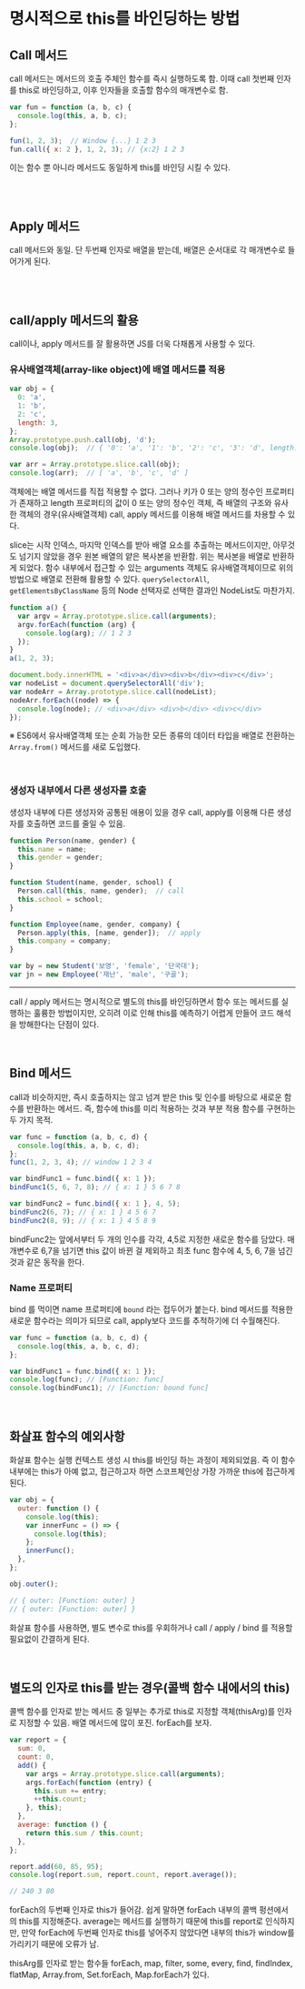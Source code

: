# 명시적으로 this를 바인딩하는 방법

## Call 메서드

call 메서드는 메서드의 호출 주체인 함수를 즉시 실행하도록 함. 이때 call 첫번째 인자를 this로 바인딩하고, 이후 인자들을 호출할 함수의 매개변수로 함.

```js
var fun = function (a, b, c) {
  console.log(this, a, b, c);
};

fun(1, 2, 3);  // Window {...} 1 2 3
fun.call({ x: 2 }, 1, 2, 3); // {x:2} 1 2 3
```

이는 함수 뿐 아니라 메서드도 동일하게 this를 바인딩 시킬 수 있다.

<br/>
<br/>

## Apply 메서드

call 메서드와 동일. 단 두번째 인자로 배열을 받는데, 배열은 순서대로 각 매개변수로 들어가게 된다.

<br/>
<br/>

## call/apply 메서드의 활용

call이나, apply 메서드를 잘 활용하면 JS를 더욱 다채롭게 사용할 수 있다.

### 유사배열객체(array-like object)에 배열 메서드를 적용

```js
var obj = {
  0: 'a',
  1: 'b',
  2: 'c',
  length: 3,
};
Array.prototype.push.call(obj, 'd');
console.log(obj);  // { '0': 'a', '1': 'b', '2': 'c', '3': 'd', length: 4 }

var arr = Array.prototype.slice.call(obj);
console.log(arr);  // [ 'a', 'b', 'c', 'd' ]
```

객체에는 배열 메서드를 직접 적용할 수 없다. 그러나 키가 0 또는 양의 정수인 프로퍼티가 존재하고 length 프로퍼티의 값이 0 또는 양의 정수인 객체, 즉 배열의 구조와 유사한 객체의 경우(유사배열객체) call, apply 메서드를 이용해 배열 메서드를 차용할 수 있다.

slice는 시작 인덱스, 마지막 인덱스를 받아 배열 요소를 추출하는 메서드이지만, 아무것도 넘기지 않았을 경우 원본 배열의 얕은 복사본을 반환함. 위는 복사본을 배열로 반환하게 되었다.
함수 내부에서 접근할 수 있는 arguments 객체도 유사배열객체이므로 위의 방법으로 배열로 전환해 활용할 수 있다. `querySelectorAll`, `getElementsByClassName` 등의 Node 선택자로 선택한 결과인 NodeList도 마찬가지.

```js
function a() {
  var argv = Array.prototype.slice.call(arguments);
  argv.forEach(function (arg) {
    console.log(arg); // 1 2 3
  });
}
a(1, 2, 3);

document.body.innerHTML = '<div>a</div><div>b</div><div>c</div>';
var nodeList = document.querySelectorAll('div');
var nodeArr = Array.prototype.slice.call(nodeList);
nodeArr.forEach((node) => {
  console.log(node); // <div>​a​</div>​ <div>​b​</div>​ <div>​c​</div>​
});
```

※ ES6에서 유사배열객체 또는 순회 가능한 모든 종류의 데이터 타입을 배열로 전환하는 `Array.from()` 메서드를 새로 도입했다.

<br/>

### 생성자 내부에서 다른 생성자를 호출

생성자 내부에 다른 생성자와 공통된 애용이 있을 경우 call, apply를 이용해 다른 생성자를 호출하면 코드를 줄일 수 있음.

```js
function Person(name, gender) {
  this.name = name;
  this.gender = gender;
}

function Student(name, gender, school) {
  Person.call(this, name, gender);  // call
  this.school = school;
}

function Employee(name, gender, company) {
  Person.apply(this, [name, gender]);  // apply
  this.company = company;
}

var by = new Student('보영', 'female', '단국대');
var jn = new Employee('재난', 'male', '구골');
```

---

call / apply 메서드는 명시적으로 별도의 this를 바인딩하면서 함수 또는 메서드를 실행하는 훌륭한 방법이지만, 오히려 이로 인해 this를 예측하기 어렵게 만들어 코드 해석을 방해한다는 단점이 있다.

<br/>

## Bind 메서드

call과 비슷하지만, 즉시 호출하지는 않고 넘겨 받은 this 및 인수를 바탕으로 새로운 함수를 반환하는 메서드. 즉, 함수에 this를 미리 적용하는 것과 부분 적용 함수를 구현하는 두 가지 목적.

```js
var func = function (a, b, c, d) {
  console.log(this, a, b, c, d);
};
func(1, 2, 3, 4); // window 1 2 3 4

var bindFunc1 = func.bind({ x: 1 });
bindFunc1(5, 6, 7, 8); // { x: 1 } 5 6 7 8

var bindFunc2 = func.bind({ x: 1 }, 4, 5);
bindFunc2(6, 7); // { x: 1 } 4 5 6 7
bindFunc2(8, 9); // { x: 1 } 4 5 8 9
```

bindFunc2는 앞에서부터 두 개의 인수를 각각, 4,5로 지정한 새로운 함수를 담았다. 매개변수로 6,7을 넘기면 this 값이 바뀐 걸 제외하고 최초 func 함수에 4, 5, 6, 7을 넘긴것과 같은 동작을 한다.

### Name 프로퍼티

bind 를 먹이면 name 프로퍼티에 `bound` 라는 접두어가 붙는다. bind 메서드를 적용한 새로운 함수라는 의미가 되므로 call, apply보다 코드를 추적하기에 더 수월해진다.

```js
var func = function (a, b, c, d) {
  console.log(this, a, b, c, d);
};

var bindFunc1 = func.bind({ x: 1 });
console.log(func); // [Function: func]
console.log(bindFunc1); // [Function: bound func]
```

<br/>

## 화살표 함수의 예외사항

화살표 함수는 실행 컨텍스트 생성 시 this를 바인딩 하는 과정이 제외되었음. 즉 이 함수 내부에는 this가 아예 없고, 접근하고자 하면 스코프체인상 가장 가까운 this에 접근하게 된다.

```js
var obj = {
  outer: function () {
    console.log(this);
    var innerFunc = () => {
      console.log(this);
    };
    innerFunc();
  },
};

obj.outer();

// { outer: [Function: outer] }
// { outer: [Function: outer] }
```

화살표 함수를 사용하면, 별도 변수로 this를 우회하거나 call / apply / bind 를 적용할 필요없이 간결하게 된다.

<br/>

## 별도의 인자로 this를 받는 경우(콜백 함수 내에서의 this)

콜백 함수를 인자로 받는 메서드 중 일부는 추가로 this로 지정할 객체(thisArg)를 인자로 지정할 수 있음. 배열 메서드에 많이 포진. forEach를 보자.

```js
var report = {
  sum: 0,
  count: 0,
  add() {
    var args = Array.prototype.slice.call(arguments);
    args.forEach(function (entry) {
      this.sum += entry;
      ++this.count;
    }, this);
  },
  average: function () {
    return this.sum / this.count;
  },
};

report.add(60, 85, 95);
console.log(report.sum, report.count, report.average());

// 240 3 80
```

forEach의 두번째 인자로 this가 들어감. 쉽게 말하면 forEach 내부의 콜백 펑션에서의 this를 지정해준다.
average는 메서드를 실행하기 때문에 this를 report로 인식하지만, 만약 forEach에 두번째 인자로 this를 넣어주지 않았다면 내부의 this가 window를 가리키기 때문에 오류가 남.

thisArg를 인자로 받는 함수들
forEach, map, filter, some, every, find, findIndex, flatMap, Array.from, Set.forEach, Map.forEach가 있다.
